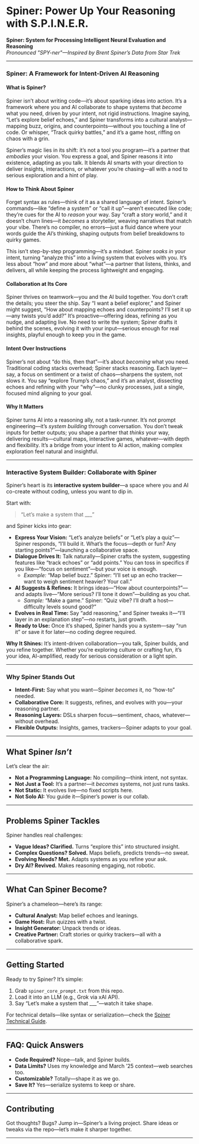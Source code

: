 # Spiner: Power Up Your Reasoning with S.P.I.N.E.R.

**Spiner: System for Processing Intelligent Neural Evaluation and Reasoning**  
*Pronounced "SPY-ner"—Inspired by Brent Spiner’s Data from Star Trek*

---

### Spiner: A Framework for Intent-Driven AI Reasoning

#### What is Spiner?

Spiner isn’t about writing code—it’s about sparking ideas into action. It’s a framework where you and AI collaborate to shape systems that *become* what you need, driven by your intent, not rigid instructions. Imagine saying, “Let’s explore belief echoes,” and Spiner transforms into a cultural analyst—mapping buzz, origins, and counterpoints—without you touching a line of code. Or whisper, “Track quirky battles,” and it’s a game host, riffing on chaos with a grin.

Spiner’s magic lies in its shift: it’s not a tool you program—it’s a partner that *embodies* your vision. You express a goal, and Spiner reasons it into existence, adapting as you talk. It  blends AI smarts with your direction to deliver insights, interactions, or whatever you’re chasing—all with a nod to serious exploration and a hint of play.

#### How to Think About Spiner

Forget syntax as rules—think of it as a shared language of intent. Spiner’s commands—like “define a system” or “call it up”—aren’t executed like code; they’re cues for the AI to *reason* your way. Say “craft a story world,” and it doesn’t churn lines—it *becomes* a storyteller, weaving narratives that match your vibe. There’s no compiler, no errors—just a fluid dance where your words guide the AI’s thinking, shaping outputs from belief breakdowns to quirky games.

This isn’t step-by-step programming—it’s a mindset. Spiner *soaks in* your intent, turning “analyze this” into a living system that evolves with you. It’s less about “how” and more about “what”—a partner that listens, thinks, and delivers, all while keeping the process lightweight and engaging.

#### Collaboration at Its Core

Spiner thrives on teamwork—you and the AI build together. You don’t craft the details; you steer the ship. Say “I want a belief explorer,” and Spiner might suggest, “How about mapping echoes and counterpoints? I’ll set it up—any twists you’d add?” It’s proactive—offering ideas, refining as you nudge, and adapting live. No need to write the system; Spiner drafts it behind the scenes, evolving it with your input—serious enough for real insights, playful enough to keep you in the game.

#### Intent Over Instructions

Spiner’s not about “do this, then that”—it’s about *becoming* what you need. Traditional coding stacks overhead; Spiner stacks reasoning. Each layer—say, a focus on sentiment or a twist of chaos—sharpens the system, not slows it. You say “explore Trump’s chaos,” and it’s an analyst, dissecting echoes and refining with your “why”—no clunky processes, just a single, focused mind aligning to your goal.

#### Why It Matters

Spiner turns AI into a reasoning ally, not a task-runner. It’s not prompt engineering—it’s *system building* through conversation. You don’t tweak inputs for better outputs; you shape a partner that *thinks* your way, delivering results—cultural maps, interactive games, whatever—with depth and flexibility. It’s a bridge from your intent to AI action, making complex exploration feel natural and insightful.

---

### Interactive System Builder: Collaborate with Spiner

Spiner’s heart is its **interactive system builder**—a space where you and AI co-create without coding, unless you want to dip in.

Start with:

> “Let’s make a system that ___”

and Spiner kicks into gear:

- **Express Your Vision:** “Let’s analyze beliefs” or “Let’s play a quiz”—Spiner responds, “I’ll build it. What’s the focus—depth or fun? Any starting points?”—launching a collaborative space.  
- **Dialogue Drives It:** Talk naturally—Spiner crafts the system, suggesting features like “track echoes” or “add points.” You can toss in specifics if you like—“focus on sentiment”—but your voice is enough.  
  - *Example:* “Map belief buzz.” Spiner: “I’ll set up an echo tracker—want to weigh sentiment heavier? Your call.”  
- **AI Suggests & Refines:** It brings ideas—“How about counterpoints?”—and adapts live—“More serious? I’ll tone it down”—building as you chat.  
  - *Sample:* “Make a game.” Spiner: “Quiz vibe? I’ll draft a host—difficulty levels sound good?”  
- **Evolves in Real Time:** Say “add reasoning,” and Spiner tweaks it—“I’ll layer in an explanation step”—no restarts, just growth.  
- **Ready to Use:** Once it’s shaped, Spiner hands you a system—say “run it” or save it for later—no coding degree required.

**Why It Shines:** It’s intent-driven collaboration—you talk, Spiner builds, and you refine together. Whether you’re exploring culture or crafting fun, it’s your idea, AI-amplified, ready for serious consideration or a light spin.

---

### Why Spiner Stands Out

- **Intent-First:** Say what you want—Spiner *becomes* it, no “how-to” needed.  
- **Collaborative Core:** It suggests, refines, and evolves with you—your reasoning partner.  
- **Reasoning Layers:** DSLs sharpen focus—sentiment, chaos, whatever—without overhead.  
- **Flexible Outputs:** Insights, games, trackers—Spiner adapts to your goal.  

---

## What Spiner *Isn’t*

Let’s clear the air:  
- **Not a Programming Language:** No compiling—think intent, not syntax.  
- **Not Just a Tool:** It’s a partner—it *becomes* systems, not just runs tasks.  
- **Not Static:** It evolves live—no fixed scripts here.  
- **Not Solo AI:** You guide it—Spiner’s power is our collab.

---

## Problems Spiner Tackles

Spiner handles real challenges:  
- **Vague Ideas? Clarified.** Turns “explore this” into structured insight.  
- **Complex Questions? Solved.** Maps beliefs, predicts trends—no sweat.  
- **Evolving Needs? Met.** Adapts systems as you refine your ask.  
- **Dry AI? Revived.** Makes reasoning engaging, not robotic.

---

## What Can Spiner Become?

Spiner’s a chameleon—here’s its range:  
- **Cultural Analyst:** Map belief echoes and leanings.  
- **Game Host:** Run quizzes with a twist.  
- **Insight Generator:** Unpack trends or ideas.  
- **Creative Partner:** Craft stories or quirky trackers—all with a collaborative spark.

---

## Getting Started

Ready to try Spiner? It’s simple:  
1. Grab `spiner_core_prompt.txt` from this repo.  
2. Load it into an LLM (e.g., Grok via xAI API).  
3. Say “Let’s make a system that ___”—watch it take shape.  

For technical details—like syntax or serialization—check the [Spiner Technical Guide](docs/serialization.md).

---

## FAQ: Quick Answers

- **Code Required?** Nope—talk, and Spiner builds.  
- **Data Limits?** Uses my knowledge and March ’25 context—web searches too.  
- **Customizable?** Totally—shape it as we go.  
- **Save It?** Yes—serialize systems to keep or share.

---

## Contributing

Got thoughts? Bugs? Jump in—Spiner’s a living project. Share ideas or tweaks via the repo—let’s make it sharper together.

---
